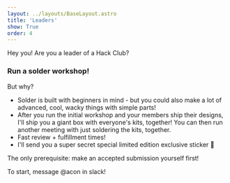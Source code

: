 ```yaml
---
layout: ../layouts/BaseLayout.astro
title: 'Leaders'
show: True
order: 4
---
```


Hey you! Are you a leader of a Hack Club? 

### Run a solder workshop!

But why?
- Solder is built with beginners in mind - but you could also make a lot of advanced, cool, wacky things with simple parts!
- After you run the initial workshop and your members ship their designs, I'll ship you a giant box with everyone's kits, together! You can then run another meeting with just soldering the kits, together.
- Fast review + fulfillment times! 
- I'll send you a super secret special limited edition exclusive sticker :eyes: 

The only prerequisite: make an accepted submission yourself first!

To start, message @acon in slack!